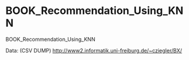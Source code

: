 # BOOK_Recommendation_Using_KNN
BOOK_Recommendation_Using_KNN

Data: (CSV DUMP) http://www2.informatik.uni-freiburg.de/~cziegler/BX/
